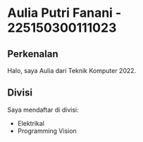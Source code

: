 # Aulia Putri Fanani - 225150300111023
## Perkenalan
Halo, saya Aulia dari Teknik Komputer 2022.
## Divisi
Saya mendaftar di divisi:
- Elektrikal
- Programming Vision